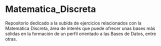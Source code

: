 # Matematica_Discreta
Repositorio dedicado a la subida de ejercicios relacionados con la Matemática Discreta, área de interés que puede ofrecer unas bases más sólidas en la formación de un perfil orientado a las Bases de Datos, entre otras.
